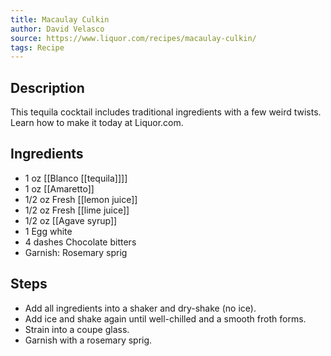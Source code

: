 ```yaml
---
title: Macaulay Culkin
author: David Velasco
source: https://www.liquor.com/recipes/macaulay-culkin/
tags: Recipe
---
```

## Description
This tequila cocktail includes traditional ingredients with a few weird twists. Learn how to make it today at Liquor.com.
## Ingredients
- 1 oz [[Blanco [[tequila]]]]
- 1 oz [[Amaretto]]
- 1/2 oz Fresh [[lemon juice]] 
- 1/2 oz Fresh [[lime juice]] 
- 1/2 oz [[Agave syrup]]
- 1 Egg white
- 4 dashes Chocolate bitters
- Garnish: Rosemary sprig
## Steps
- Add all ingredients into a shaker and dry-shake (no ice).
- Add ice and shake again until well-chilled and a smooth froth forms.
- Strain into a coupe glass.
- Garnish with a rosemary sprig.